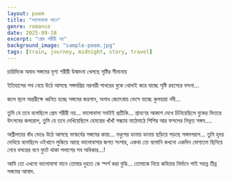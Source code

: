 ```yaml
---
layout: poem
title: "ভালোবাসা মানে"
genre: romance
date: 2025-09-18
excerpt: "প্রেম শরীরী নয়"
background_image: "sample-poem.jpg" 
tags: [train, journey, midnight, story, travel]
---
```


চারিদিকে অবাধ সঙ্গমের দৃশ্য
শরীরী উন্মাদনা খেলছে সৃষ্টির সীমানায়

ইতিহাসের পথ বেয়ে উঠে আসছে
সঙ্গমপ্রিয় নরনারী 
পাথরের বুকে খোদাই করে যাচ্ছে
সৃষ্টি রহস্যের বন্দনা... 

জলে স্থলে অন্তরীক্ষে ধ্বনিত হচ্ছে
সঙ্গমের জয়গান,
অগাধ জ্যোৎস্নায় ভেসে যাচ্ছে
কুলহারা নদী... 

তুমি যে তবে বলেছিলে 
প্রেম শরীরী নয়... 
ভালোবাসা সবটাই প্রতীকি... 
শ্রাবণের আকাশ দেখে চিনিয়েছিলে
বুকের ভিতরে উৎসবের কলরোল, 
তুমি যে তবে দেখিয়েছিলে
হেমন্তের খাঁখাঁ সন্ধ্যায় মাঠেমাঠে
শিশির আর ফসলের নিভৃত সঙ্গম....

অশ্লীলতার বাঁধ ভেঙে উঠে আসছে
ভাস্কর্যের সঙ্গমের কায়া...
মধুপের ডানায় ডানায় ছড়িয়ে পড়ছে
সঙ্গমপরাগ...
তুমি হৃদয় দেখিয়ে বলেছিলে
ওইখানে লুকিয়ে আছে ভালোবাসার
জগত সংসার, 
একথা তো বলোনি কখনো 
একদিন যোগ্যতম ছিনিয়ে নেবে
বসন্তের বনে ফুটে থাকা পলাশের সব অধিকার...!

আমি তো এখনো ভালোবাসা মানে
তোমার দুহাত কে স্পর্শ করা বুঝি...
তোমাকে নিয়ে কবিতার নির্মানে পাই
সহস্র তীব্র সঙ্গমের আস্বাদ.
